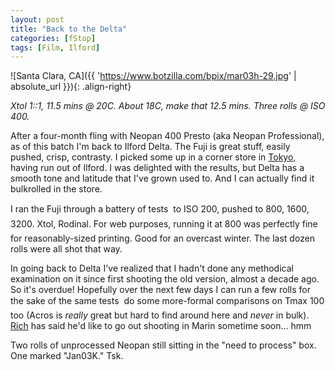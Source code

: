 ```yaml
---
layout: post
title: "Back to the Delta"
categories: [fStop]
tags: [Film, Ilford]
---
```



![Santa Clara, CA]({{ 'https://www.botzilla.com/bpix/mar03h-29.jpg' | absolute_url }}){: .align-right}

<i>Xtol 1::1, 11.5 mins @ 20C. About 18C, make that 12.5 mins. Three rolls @ ISO 400.</i>

After a four-month fling with Neopan 400 Presto (aka Neopan Professional), as of this batch I'm back to Ilford Delta. The Fuji is great stuff, easily pushed, crisp, contrasty. I picked some up in a corner store in <a href="../photo/T2002/">Tokyo,</a> having run out of Ilford. I was delighted with the results, but Delta has a smooth tone and latitude that I've grown used to. And I can actually find it bulkrolled in the store.

I ran the Fuji through a battery of tests &#151; to ISO 200, pushed to 800, 1600, 3200. Xtol, Rodinal. For web purposes, running it at 800 was perfectly fine &#151; for reasonably-sized printing. Good for an overcast winter. The last dozen rolls were all shot that way.

In going back to Delta I've realized that I hadn't done any methodical examination on it since first shooting the old version, almost a decade ago. So it's overdue! Hopefully over the next few days I can run a few rolls for the sake of the same tests &#151; do some more-formal comparisons on Tmax 100 too (Acros is <i>really</i> great but hard to find around here and <i>never</i> in bulk). <a href="http://www.contaximages.com/user.php?id=2">Rich</a> has said he'd like to go out shooting in Marin sometime soon... hmm

Two rolls of unprocessed Neopan still sitting in the "need to process" box. One marked "Jan03K." Tsk.
